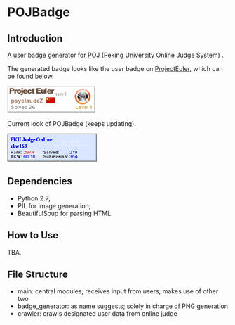 POJBadge
========

## Introduction

A user badge generator for [POJ](http://poj.org) (Peking University Online Judge System) . 

The generated badge looks like the user badge on [ProjectEuler](https://projecteuler.net/), which can be found below.

![Badge of ProjectEuler](out/psyclaudeZ.png)

Current look of POJBadge (keeps updating).

![POJBadge](out/test.png)

## Dependencies
* Python 2.7;
* PIL for image generation;
* BeautifulSoup for parsing HTML.

## How to Use
TBA.

## File Structure
* main: central modules; receives input from users; makes use of other two 
* badge_generator: as name suggests; solely in charge of PNG generation
* crawler: crawls designated user data from online judge
